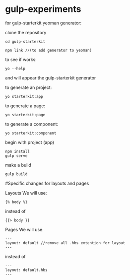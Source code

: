 # gulp-experiments

for gulp-starterkit yeoman generator:

clone the repository

```
cd gulp-starterkit
```

```
npm link //(to add generator to yeoman)
```

to see if works:

```
yo --help
```

and will appear the gulp-starterkit generator

to generate an project:

```
yo starterkit:app
```

to generate a page:

```
yo starterkit:page
```

to generate a component:

```
yo starterkit:component
```

begin with project (app)

```
npm install
gulp serve
```

make a build
```
gulp build
```

#Specific changes for layouts and pages

Layouts
We will use: 
```
{% body %}
```
instead of
```
{{> body }}
```

Pages
We will use:
```
---
layout: default //remove all .hbs extention for layout
---
```
instead of
```
---
layout: default.hbs
---
```


